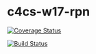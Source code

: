 # c4cs-w17-rpn


[![Coverage Status](https://coveralls.io/repos/github/cforce86/c4cs-w17-rpn/badge.svg?branch=master)](https://coveralls.io/github/cforce86/c4cs-w17-rpn?branch=master)

[![Build Status](https://travis-ci.org/cforce86/c4cs-w17-rpn.svg?branch=master)](https://travis-ci.org/cforce86/c4cs-w17-rpn)
